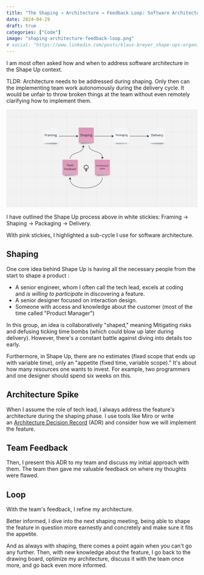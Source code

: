 ```yaml
---
title: "The Shaping → Architecture → Feedback Loop: Software Architecture in Shape Up"
date: 2024-04-29
draft: true
categories: ["Code"]
image: "shaping-architecture-feedback-loop.png"
# social: "https://www.linkedin.com/posts/klaus-breyer_shape-ups-organizational-impact-klaus-activity-7105845252837498880-YFVg"
---
```


I am most often asked how and when to address software architecture in the Shape Up context.

TLDR: Architecture needs to be addressed during shaping. Only then can the implementing team work autonomously during the delivery cycle. It would be unfair to throw broken things at the team without even remotely clarifying how to implement them.

![Framing → Shaping → Packaging → Delivery](shaping-architecture-feedback-loop.png)

I have outlined the Shape Up process above in white stickies: Framing → Shaping → Packaging → Delivery.

With pink stickies, I highlighted a sub-cycle I use for software architecture.

## Shaping

One core idea behind Shape Up is having all the necessary people from the start to shape a product :

- A senior engineer, whom I often call the tech lead, excels at coding and *is willing to participate* in discovering a feature.
- A senior designer focused on interaction design.
- Someone with access and knowledge about the customer (most of the time called "Product Manager")

In this group, an idea is collaboratively "shaped," meaning Mitigating risks and defusing ticking time bombs (which could blow up later during delivery). However, there's a constant battle against diving into details too early.

Furthermore, in Shape Up, there are no estimates (fixed scope that ends up with variable time), only an "appetite (fixed time, variable scope)." It's about how many resources one wants to invest. For example, two programmers and one designer should spend six weeks on this.

## Architecture Spike

When I assume the role of tech lead, I always address the feature's architecture during the shaping phase. I use tools like Miro or write an [Architecture Decision Record](https://github.com/joelparkerhenderson/architecture-decision-record/) (ADR) and consider how we will implement the feature.

## Team Feedback

Then, I present this ADR to my team and discuss my initial approach with them. The team then gave me valuable feedback on where my thoughts were flawed.

## Loop

With the team's feedback, I refine my architecture.

Better informed, I dive into the next shaping meeting, being able to shape the feature in question more earnestly and concretely and make sure it fits the appetite.

And as always with shaping, there comes a point again when you can't go any further. Then, with new knowledge about the feature, I go back to the drawing board, optimize my architecture, discuss it with the team once more, and go back even more informed.
